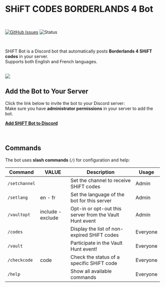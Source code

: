 # SHiFT CODES BORDERLANDS 4 Bot

<br/>

[![GitHub Issues](https://img.shields.io/github/issues/proxene/Bot-Discord-Shift-Codes-Borderlands-4.svg?style=for-the-badge)](https://github.com/proxene/Bot-Discord-Shift-Codes-Borderlands-4/issues)
![Status](https://img.shields.io/badge/status-active-brightgreen?style=for-the-badge)

<br/>

SHiFT Bot is a Discord bot that automatically posts **Borderlands 4 SHiFT codes** in your server.  
Supports both English and French languages.

<br/>

<img src="https://i.postimg.cc/4dQRwbYh/image.png">

<br/>

## Add the Bot to Your Server

Click the link below to invite the bot to your Discord server:<br/>
Make sure you have **administrator permissions** in your server to add the bot.

[**Add SHiFT Bot to Discord**](https://discord.com/oauth2/authorize?client_id=1418514103126855771&scope=bot&permissions=8)

<br/>

## Commands

The bot uses **slash commands** (`/`) for configuration and help:

| Command | VALUE | Description | Usage |
|---------|-------|-------------|-------|
| `/setchannel` | | Set the channel to receive SHiFT codes | Admin |
| `/setlang` | en - fr | Set the language of the bot for this server | Admin |
| `/vaultopt` | include - exclude | Opt-in or opt-out this server from the Vault Hunt event | Admin |
| `/codes` | | Display the list of non-expired SHiFT codes | Everyone |
| `/vault` | | Participate in the Vault Hunt event! | Everyone |
| `/checkcode` | code | Check the status of a specific SHiFT code | Everyone |
| `/help` | | Show all available commands | Everyone |
